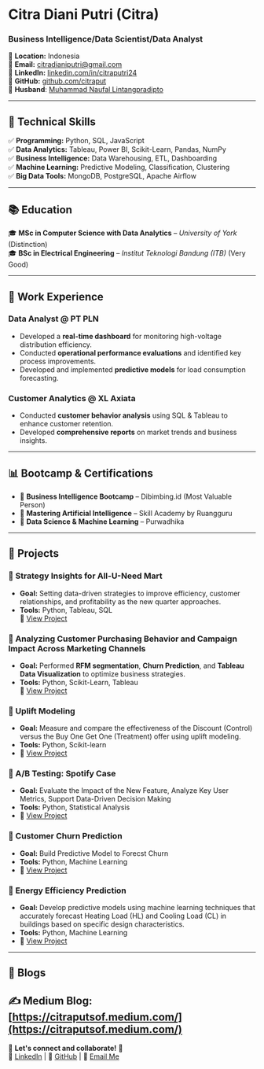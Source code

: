 # Citra Diani Putri (Citra)

### Business Intelligence/Data Scientist/Data Analyst  

📍 **Location:** Indonesia  
📧 **Email:** [citradianiputri@gmail.com](mailto:citradianiputri@gmail.com)  
🔗 **LinkedIn:** [linkedin.com/in/citraputri24](https://www.linkedin.com/in/citraputri24)  
🔗 **GitHub:** [github.com/citraput](https://github.com/citraput)  
💍 **Husband**: [Muhammad Naufal Lintangpradipto](https://www.linkedin.com/in/muhammad-naufal-lintangpradipto-946654b6/?originalSubdomain=sa)  

---

## **🔹 Technical Skills**  
✅ **Programming:** Python, SQL, JavaScript  
✅ **Data Analytics:** Tableau, Power BI, Scikit-Learn, Pandas, NumPy  
✅ **Business Intelligence:** Data Warehousing, ETL, Dashboarding  
✅ **Machine Learning:** Predictive Modeling, Classification, Clustering  
✅ **Big Data Tools:** MongoDB, PostgreSQL, Apache Airflow  

---

## **📚 Education**  
🎓 **MSc in Computer Science with Data Analytics** – *University of York* (Distinction)  
🎓 **BSc in Electrical Engineering** – *Institut Teknologi Bandung (ITB)* (Very Good)  

---

## **💼 Work Experience**  
### **Data Analyst @ PT PLN**  
- Developed a **real-time dashboard** for monitoring high-voltage distribution efficiency.  
- Conducted **operational performance evaluations** and identified key process improvements.  
- Developed and implemented **predictive models** for load consumption forecasting.  

### **Customer Analytics @ XL Axiata**  
- Conducted **customer behavior analysis** using SQL & Tableau to enhance customer retention.  
- Developed **comprehensive reports** on market trends and business insights.  

---

## **📊 Bootcamp & Certifications**  
- 📌 **Business Intelligence Bootcamp** – Dibimbing.id (Most Valuable Person)  
- 📌 **Mastering Artificial Intelligence** – Skill Academy by Ruangguru  
- 📌 **Data Science & Machine Learning** – Purwadhika
  
---

## **📂 Projects**  
### **📌 Strategy Insights for All-U-Need Mart**  
- **Goal:** Setting data-driven strategies to improve efficiency, customer relationships, and profitability as the new quarter approaches. 
- **Tools:** Python, Tableau, SQL  
🔗 [View Project](https://drive.google.com/file/d/1Vqqenn0vl1VaueYGl2FaHhJG84Ei10lk/view?usp=sharing)  

### **📌 Analyzing Customer Purchasing Behavior and Campaign Impact Across Marketing Channels**  
- **Goal:** Performed **RFM segmentation**, **Churn Prediction**, and **Tableau Data Visualization** to optimize business strategies.  
- **Tools:** Python, Scikit-Learn, Tableau  
🔗 [View Project](https://drive.google.com/file/d/1omcU7pDiIz3M5lVkygL84NzML4cr5esZ/view?usp=sharing)

### **📌 Uplift Modeling** ###
- **Goal:** Measure and compare the effectiveness of the Discount (Control) versus the Buy One Get One (Treatment) offer using uplift modeling.  
- **Tools:** Python, Scikit-learn
- 🔗 [View Project](https://drive.google.com/file/d/1_GLsfPQfcN4x4jpfH1Pkc-FTxcRT__6L/view?usp=sharing)

### **📌 A/B Testing: Spotify Case** ###
- **Goal:** Evaluate the Impact of the New Feature, Analyze Key User Metrics, Support Data-Driven Decision Making
- **Tools:** Python, Statistical Analysis
- 🔗 [View Project](https://drive.google.com/file/d/1Hhxi_IAB_gbKlZoubZn8MNofQw2leKYo/view?usp=sharing)

### **📌 Customer Churn Prediction** ###
- **Goal:** Build Predictive Model to Forecst Churn
- **Tools:** Python, Machine Learning
- 🔗 [View Project](https://drive.google.com/file/d/1OWl43OCfw-ALF62msFkxkhQjq7FXNPHT/view?usp=sharing)

### **📌 Energy Efficiency Prediction** ###
- **Goal:** Develop predictive models using machine learning techniques that accurately forecast Heating Load (HL) and Cooling Load (CL) in buildings based on specific design characteristics.
- **Tools:** Python, Machine Learning
- 🔗 [View Project](https://drive.google.com/file/d/1HlqBduaDXcrP9AvdgMNePyV3gNo6wE6h/view?usp=sharing)

---

## **📜 Blogs**  
✍️ **Medium Blog:** [https://citraputsof.medium.com/](https://citraputsof.medium.com/)  
---

📢 **Let's connect and collaborate!** 🚀  
🔗 [LinkedIn](https://www.linkedin.com/in/citraputri24) | 🔗 [GitHub](https://github.com/citraput) | 📧 [Email Me](mailto:citradianiputri@gmail.com) 
